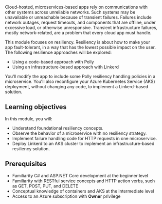 Cloud-hosted, microservices-based apps rely on communications with other systems across unreliable networks. Such systems may be unavailable or unreachable because of transient failures. Failures include network outages, request timeouts, and components that are offline, under excessive load, or otherwise unresponsive. Transient infrastructure failures, mostly network-related, are a problem that every cloud app must handle.

This module focuses on resiliency. Resiliency is about how to make your app fault-tolerant, in a way that has the lowest possible impact on the user. The following resilience approaches will be explored:

* Using a code-based approach with Polly
* Using an infrastructure-based approach with Linkerd

You'll modify the app to include some Polly resiliency handling policies in a microservice. You'll also reconfigure your Azure Kubernetes Service (AKS) deployment, without changing any code, to implement a Linkerd-based solution.

## Learning objectives

In this module, you will:

* Understand foundational resiliency concepts.
* Observe the behavior of a microservice with no resiliency strategy.
* Implement failure handling code for HTTP requests in one microservice.
* Deploy Linkerd to an AKS cluster to implement an infrastructure-based resiliency solution.

## Prerequisites

* Familiarity C# and ASP.NET Core development at the beginner level
* Familiarity with RESTful service concepts and HTTP action verbs, such as GET, POST, PUT, and DELETE
* Conceptual knowledge of containers and AKS at the intermediate level
* Access to an Azure subscription with **Owner** privilege
